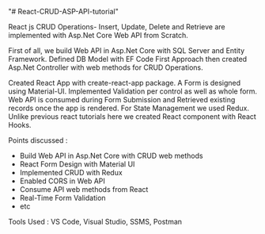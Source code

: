 "# React-CRUD-ASP-API-tutorial" 

React js CRUD Operations- Insert, Update, Delete and Retrieve are implemented with Asp.Net Core Web API from Scratch.

First of all, we build Web API in Asp.Net Core with SQL Server and Entity Framework. Defined DB Model with EF Code First Approach then
created Asp.Net Controller with web methods for CRUD Operations.

Created React App with create-react-app package. A Form is designed using Material-UI.
Implemented Validation per control as well as whole form. Web API is consumed during Form Submission and Retrieved
existing records once the app is rendered. For State Management we used Redux. Unlike previous react tutorials here we
created React component with React Hooks.

Points discussed :
- Build Web API in Asp.Net Core with CRUD web methods
- React Form Design with Material UI
- Implemented CRUD with Redux
- Enabled CORS in Web API
- Consume API web methods from React
- Real-Time Form Validation
- etc

Tools Used : VS Code, Visual Studio, SSMS, Postman
